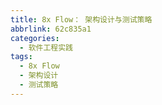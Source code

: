 ```yaml
---
title: 8x Flow： 架构设计与测试策略
abbrlink: 62c835a1
categories:
  - 软件工程实践
tags:
  - 8x Flow
  - 架构设计
  - 测试策略
---
```

